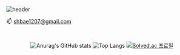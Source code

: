 ![header](https://capsule-render.vercel.app/api?type=waving&color=gradient&customColorList=23&text=Welcome!&height=300)

📫 shbae1207@gmail.com
#
<!--
**Esocle/Esocle** is a ✨ _special_ ✨ repository because its `README.md` (this file) appears on your GitHub profile.

Here are some ideas to get you started:

- 🔭 I’m currently working on ...
- 🌱 I’m currently learning ...
- 👯 I’m looking to collaborate on ...
- 🤔 I’m looking for help with ...
- 💬 Ask me about ...
- 📫 How to reach me: ...
- 😄 Pronouns: ...
- ⚡ Fun fact: ...
-->
<div align="center">

![Anurag's GitHub stats](https://github-readme-stats.vercel.app/api?username=Esocle&show_icons=true&theme=buefy)
![Top Langs](https://github-readme-stats.vercel.app/api/top-langs/?username=6810779s&layout=compact&theme=buefy)
[![Solved.ac
프로필](http://mazassumnida.wtf/api/generate_badge?boj=shbae1207)](https://solved.ac/shbae1207)
</div>

